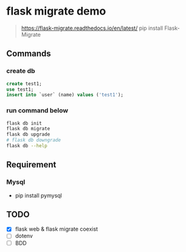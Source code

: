 # flask  migrate demo

> https://flask-migrate.readthedocs.io/en/latest/
> pip install Flask-Migrate

## Commands
### create db

``` sql
create test1;
use test1;
insert into `user` (name) values ('test1');
```

### run command below

```bash
flask db init
flask db migrate
flask db upgrade
# flask db downgrade
flask db --help
```

## Requirement

### Mysql

 - pip install pymysql
 
 ## TODO

 - [x] flask web & flask migrate coexist
 - [ ] dotenv
 - [ ] BDD
